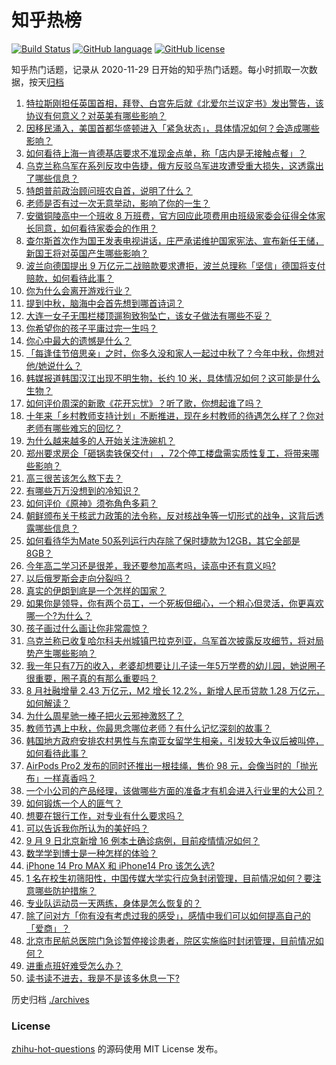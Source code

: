 # 知乎热榜
[![Build Status](https://github.com/ToWeLong/zhihu-hot-questions/workflows/CI/badge.svg)](https://github.com/ToWeLong/zhihu-hot-questions/actions)
[![GitHub language](https://img.shields.io/badge/language-golang-orange.svg)](https://golang.org/)
[![GitHub license](https://img.shields.io/github/license/ToWeLong/zhihu-hot-questions)](https://github.com/ToWeLong/zhihu-hot-questions/blob/main/LICENSE)

知乎热门话题，记录从 2020-11-29 日开始的知乎热门话题。每小时抓取一次数据，按天[归档](./archives)

<!-- BEGIN -->

1. [特拉斯刚担任英国首相，拜登、白宫先后就《北爱尔兰议定书》发出警告，该协议有何意义？对英美有哪些影响？](https://www.zhihu.com/question/552384652)
1. [因移民涌入，美国首都华盛顿进入「紧急状态」，具体情况如何？会造成哪些影响？](https://www.zhihu.com/question/552695531)
1. [如何看待上海一肯德基店要求不准现金点单，称「店内是无接触点餐」？](https://www.zhihu.com/question/552640050)
1. [乌克兰称乌军在系列反攻中告捷，俄方反驳乌军进攻遭受重大损失，这透露出了哪些信息？](https://www.zhihu.com/question/552200599)
1. [特朗普前政治顾问班农自首，说明了什么？](https://www.zhihu.com/question/552529831)
1. [老师是否有过一次无意举动，影响了你的一生？](https://www.zhihu.com/question/552328368)
1. [安徽铜陵高中一个班收 8 万班费，官方回应此项费用由班级家委会征得全体家长同意，如何看待家委会的作用？](https://www.zhihu.com/question/552693951)
1. [查尔斯首次作为国王发表电视讲话，庄严承诺维护国家宪法、宣布新任王储，新国王将对英国产生哪些影响？](https://www.zhihu.com/question/552688792)
1. [波兰向德国提出 9 万亿元二战赔款要求遭拒，波兰总理称「坚信」德国将支付赔款，如何看待此事？](https://www.zhihu.com/question/552539627)
1. [你为什么会离开游戏行业？](https://www.zhihu.com/question/29533974)
1. [提到中秋，脑海中会首先想到哪首诗词？](https://www.zhihu.com/question/551044346)
1. [大连一女子无围栏楼顶遛狗致狗坠亡，该女子做法有哪些不妥？](https://www.zhihu.com/question/552504709)
1. [你希望你的孩子平庸过完一生吗？](https://www.zhihu.com/question/552522170)
1. [你心中最大的遗憾是什么？](https://www.zhihu.com/question/552314033)
1. [「每逢佳节倍思亲」之时，你多久没和家人一起过中秋了？今年中秋，你想对他/她说什么？](https://www.zhihu.com/question/549787246)
1. [韩媒报道韩国汉江出现不明生物，长约 10 米，具体情况如何？这可能是什么生物？](https://www.zhihu.com/question/552630086)
1. [如何评价周深的新歌《花开忘忧》？听了歌，你想起谁了吗？](https://www.zhihu.com/question/552680419)
1. [十年来「乡村教师支持计划」不断推进，现在乡村教师的待遇怎么样了？你对老师有哪些难忘的回忆？](https://www.zhihu.com/question/552568438)
1. [为什么越来越多的人开始关注洗碗机？](https://www.zhihu.com/question/552551720)
1. [郑州要求房企「砸锅卖铁保交付」 ，72个停工楼盘需实质性复工，将带来哪些影响？](https://www.zhihu.com/question/552473431)
1. [高三很苦该怎么熬下去？](https://www.zhihu.com/question/551966077)
1. [有哪些万万没想到的冷知识？](https://www.zhihu.com/question/295454420)
1. [如何评价《原神》须弥角色多莉？](https://www.zhihu.com/question/551368753)
1. [朝鲜颁布关于核武力政策的法令称，反对核战争等一切形式的战争，这背后透露哪些信息？](https://www.zhihu.com/question/552627291)
1. [如何看待华为Mate 50系列运行内存除了保时捷款为12GB，其它全部是8GB？](https://www.zhihu.com/question/552102588)
1. [今年高二学习还是很差，我还要参加高考吗，读高中还有意义吗?](https://www.zhihu.com/question/552691689)
1. [以后俄罗斯会走向分裂吗？](https://www.zhihu.com/question/552113313)
1. [真实的伊朗到底是一个怎样的国家？](https://www.zhihu.com/question/19972860)
1. [如果你是领导，你有两个员工，一个死板但细心，一个粗心但灵活，你更喜欢哪一个?为什么？](https://www.zhihu.com/question/387761785)
1. [孩子画过什么画让你非常震惊？](https://www.zhihu.com/question/341046974)
1. [乌克兰称已收复哈尔科夫州城镇巴拉克列亚，乌军首次披露反攻细节，将对局势产生哪些影响？](https://www.zhihu.com/question/552502050)
1. [我一年只有7万的收入，老婆却想要让儿子读一年5万学费的幼儿园，她说圈子很重要，圈子真的有那么重要吗？](https://www.zhihu.com/question/394245131)
1. [8 月社融增量 2.43 万亿元，M2 增长 12.2%，新增人民币贷款 1.28 万亿元，如何解读？](https://www.zhihu.com/question/552619044)
1. [为什么周星驰一棒子把火云邪神激怒了？](https://www.zhihu.com/question/547904972)
1. [教师节遇上中秋，你最思念哪位老师？有什么记忆深刻的故事？](https://www.zhihu.com/question/552448719)
1. [韩国地方政府安排农村男性与东南亚女留学生相亲，引发较大争议后被叫停，如何看待此事？](https://www.zhihu.com/question/552490719)
1. [AirPods Pro2 发布的同时还推出一根挂绳，售价 98 元，会像当时的「抛光布」一样真香吗？](https://www.zhihu.com/question/552405727)
1. [一个小公司的产品经理，该做哪些方面的准备才有机会进入行业里的大公司？](https://www.zhihu.com/question/290236255)
1. [如何锻炼一个人的匪气？](https://www.zhihu.com/question/283850616)
1. [想要在银行工作，对专业有什么要求吗？](https://www.zhihu.com/question/418483346)
1. [可以告诉我你所认为的美好吗？](https://www.zhihu.com/question/552604372)
1. [9 月 9 日北京新增 16 例本土确诊病例，目前疫情情况如何？](https://www.zhihu.com/question/552690403)
1. [数学学到博士是一种怎样的体验？](https://www.zhihu.com/question/63229302)
1. [iPhone 14 Pro MAX 和 iPhone14 Pro 该怎么选?](https://www.zhihu.com/question/545925295)
1. [1 名在校生初筛阳性，中国传媒大学实行应急封闭管理，目前情况如何？要注意哪些防护措施？](https://www.zhihu.com/question/552691286)
1. [专业队运动员一天两练，身体是怎么恢复的？](https://www.zhihu.com/question/517134019)
1. [除了问对方「你有没有考虑过我的感受」，感情中我们可以如何提高自己的「爱商」？](https://www.zhihu.com/question/552474269)
1. [北京市民航总医院门急诊暂停接诊患者，院区实施临时封闭管理，目前情况如何？](https://www.zhihu.com/question/552689150)
1. [进重点班好难受怎么办？](https://www.zhihu.com/question/552474404)
1. [读书读不进去，我是不是该多休息一下?](https://www.zhihu.com/question/552530370)

<!-- END -->

历史归档 [./archives](./archives)


### License
[zhihu-hot-questions](https://github.com/towelong/zhihu-hot-questions) 的源码使用 MIT License 发布。